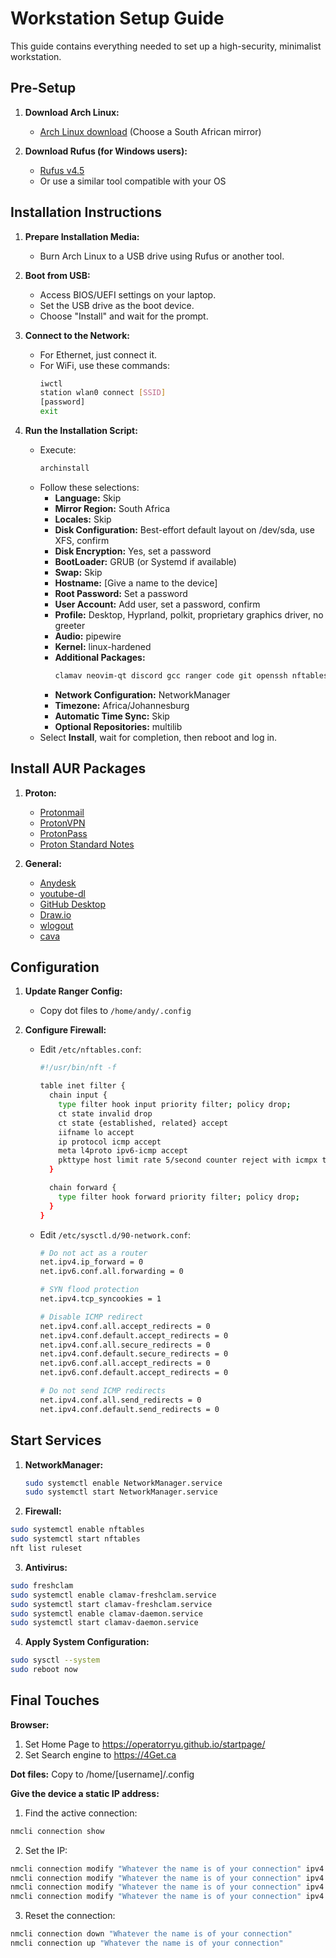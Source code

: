 # Workstation Setup Guide

This guide contains everything needed to set up a high-security, minimalist workstation.

## Pre-Setup

1. **Download Arch Linux:**
   - [Arch Linux download](https://archlinux.org/download/) (Choose a South African mirror)

2. **Download Rufus (for Windows users):**
   - [Rufus v4.5](https://github.com/pbatard/rufus/releases/download/v4.5/rufus-4.5p.exe)
   - Or use a similar tool compatible with your OS

## Installation Instructions

1. **Prepare Installation Media:**
   - Burn Arch Linux to a USB drive using Rufus or another tool.

2. **Boot from USB:**
   - Access BIOS/UEFI settings on your laptop.
   - Set the USB drive as the boot device.
   - Choose "Install" and wait for the prompt.

3. **Connect to the Network:**
   - For Ethernet, just connect it.
   - For WiFi, use these commands:
     ```bash
     iwctl
     station wlan0 connect [SSID]
     [password]
     exit
     ```

4. **Run the Installation Script:**
   - Execute:
     ```bash
     archinstall
     ```
   - Follow these selections:
     - **Language:** Skip
     - **Mirror Region:** South Africa
     - **Locales:** Skip
     - **Disk Configuration:** Best-effort default layout on /dev/sda, use XFS, confirm
     - **Disk Encryption:** Yes, set a password
     - **BootLoader:** GRUB (or Systemd if available)
     - **Swap:** Skip
     - **Hostname:** [Give a name to the device]
     - **Root Password:** Set a password
     - **User Account:** Add user, set a password, confirm
     - **Profile:** Desktop, Hyprland, polkit, proprietary graphics driver, no greeter
     - **Audio:** pipewire
     - **Kernel:** linux-hardened
     - **Additional Packages:**
       ```bash
       clamav neovim-qt discord gcc ranger code git openssh nftables spotify-launcher firewalld wireguard-tools kdeconnect htop fastfetch libreoffice-fresh cmake smbclient nmap fuzzel waybar dunst swaylock vivaldi gnome-keyring code
       ```
     - **Network Configuration:** NetworkManager
     - **Timezone:** Africa/Johannesburg
     - **Automatic Time Sync:** Skip
     - **Optional Repositories:** multilib
   - Select **Install**, wait for completion, then reboot and log in.

## Install AUR Packages

1. **Proton:**
   - [Protonmail](https://aur.archlinux.org/proton-mail-bin.git)
   - [ProtonVPN](https://aur.archlinux.org/protonvpn.git)
   - [ProtonPass](https://aur.archlinux.org/packages/protonpass-bin)
   - [Proton Standard Notes](https://aur.archlinux.org/packages/standardnotes-desktop)

2. **General:**
   - [Anydesk](https://aur.archlinux.org/anydesk-bin.git)
   - [youtube-dl](https://aur.archlinux.org/youtube-dl.git)
   - [GitHub Desktop](https://aur.archlinux.org/github-desktop.git)
   - [Draw.io](https://aur.archlinux.org/drawio-desktop.git)
   - [wlogout](https://aur.archlinux.org/wlogout.git)
   - [cava](https://aur.archlinux.org/cava.git)

## Configuration

1. **Update Ranger Config:**
   - Copy dot files to `/home/andy/.config`

2. **Configure Firewall:**
   - Edit `/etc/nftables.conf`:
     ```bash
     #!/usr/bin/nft -f

     table inet filter {
       chain input {
         type filter hook input priority filter; policy drop;
         ct state invalid drop
         ct state {established, related} accept
         iifname lo accept
         ip protocol icmp accept
         meta l4proto ipv6-icmp accept
         pkttype host limit rate 5/second counter reject with icmpx type admin-prohibited
       }

       chain forward {
         type filter hook forward priority filter; policy drop;
       }
     }
     ```
   - Edit `/etc/sysctl.d/90-network.conf`:
     ```bash
     # Do not act as a router
     net.ipv4.ip_forward = 0
     net.ipv6.conf.all.forwarding = 0

     # SYN flood protection
     net.ipv4.tcp_syncookies = 1

     # Disable ICMP redirect
     net.ipv4.conf.all.accept_redirects = 0
     net.ipv4.conf.default.accept_redirects = 0
     net.ipv4.conf.all.secure_redirects = 0
     net.ipv4.conf.default.secure_redirects = 0
     net.ipv6.conf.all.accept_redirects = 0
     net.ipv6.conf.default.accept_redirects = 0

     # Do not send ICMP redirects
     net.ipv4.conf.all.send_redirects = 0
     net.ipv4.conf.default.send_redirects = 0
     ```

## Start Services

1. **NetworkManager:**
   ```bash
   sudo systemctl enable NetworkManager.service
   sudo systemctl start NetworkManager.service

2. **Firewall:**
```bash
sudo systemctl enable nftables
sudo systemctl start nftables
nft list ruleset
```

3. **Antivirus:**
```bash
sudo freshclam
sudo systemctl enable clamav-freshclam.service
sudo systemctl start clamav-freshclam.service
sudo systemctl enable clamav-daemon.service
sudo systemctl start clamav-daemon.service
```

4. **Apply System Configuration:**
```bash
sudo sysctl --system
sudo reboot now
```

## Final Touches
**Browser:**
1) Set Home Page to https://operatorryu.github.io/startpage/
2) Set Search engine to https://4Get.ca

**Dot files:**
Copy to /home/[username]/.config

**Give the device a static IP address:**
1) Find the active connection:
```bash
nmcli connection show
```
2) Set the IP:
```bash
nmcli connection modify "Whatever the name is of your connection" ipv4.addresses IP.Adderss.goes.here/24
nmcli connection modify "Whatever the name is of your connection" ipv4.gateway gateway.Adderss.goes.here
nmcli connection modify "Whatever the name is of your connection" ipv4.dns "8.8.8.8 8.8.4.4"
nmcli connection modify "Whatever the name is of your connection" ipv4.method manual
```
3) Reset the connection:
```bash
nmcli connection down "Whatever the name is of your connection"
nmcli connection up "Whatever the name is of your connection"
```
